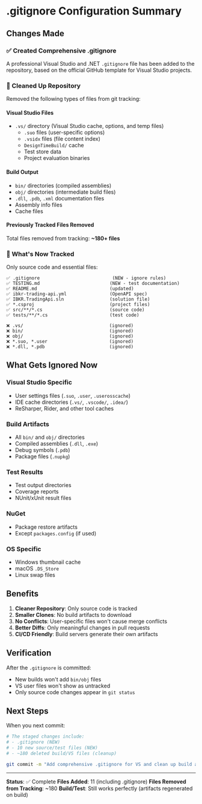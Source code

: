 # .gitignore Configuration Summary

## Changes Made

### ✅ Created Comprehensive .gitignore
A professional Visual Studio and .NET `.gitignore` file has been added to the repository, based on the official GitHub template for Visual Studio projects.

### 🧹 Cleaned Up Repository
Removed the following types of files from git tracking:

#### Visual Studio Files
- `.vs/` directory (Visual Studio cache, options, and temp files)
  - `.suo` files (user-specific options)
  - `.vsidx` files (file content index)
  - `DesignTimeBuild/` cache
  - Test store data
  - Project evaluation binaries

#### Build Output
- `bin/` directories (compiled assemblies)
- `obj/` directories (intermediate build files)
- `.dll`, `.pdb`, `.xml` documentation files
- Assembly info files
- Cache files

#### Previously Tracked Files Removed
Total files removed from tracking: **~180+ files**

### 📁 What's Now Tracked

Only source code and essential files:
```
✅ .gitignore                           (NEW - ignore rules)
✅ TESTING.md                          (NEW - test documentation)
✅ README.md                           (updated)
✅ ibkr-trading-api.yml                (OpenAPI spec)
✅ IBKR.TradingApi.sln                 (solution file)
✅ *.csproj                            (project files)
✅ src/**/*.cs                         (source code)
✅ tests/**/*.cs                       (test code)

❌ .vs/                                (ignored)
❌ bin/                                (ignored)
❌ obj/                                (ignored)
❌ *.suo, *.user                       (ignored)
❌ *.dll, *.pdb                        (ignored)
```

## What Gets Ignored Now

### Visual Studio Specific
- User settings files (`.suo`, `.user`, `.userosscache`)
- IDE cache directories (`.vs/`, `.vscode/`, `.idea/`)
- ReSharper, Rider, and other tool caches

### Build Artifacts
- All `bin/` and `obj/` directories
- Compiled assemblies (`.dll`, `.exe`)
- Debug symbols (`.pdb`)
- Package files (`.nupkg`)

### Test Results
- Test output directories
- Coverage reports
- NUnit/xUnit result files

### NuGet
- Package restore artifacts
- Except `packages.config` (if used)

### OS Specific
- Windows thumbnail cache
- macOS `.DS_Store`
- Linux swap files

## Benefits

1. **Cleaner Repository**: Only source code is tracked
2. **Smaller Clones**: No build artifacts to download
3. **No Conflicts**: User-specific files won't cause merge conflicts
4. **Better Diffs**: Only meaningful changes in pull requests
5. **CI/CD Friendly**: Build servers generate their own artifacts

## Verification

After the `.gitignore` is committed:
- New builds won't add `bin/obj` files
- VS user files won't show as untracked
- Only source code changes appear in `git status`

## Next Steps

When you next commit:
```bash
# The staged changes include:
# - .gitignore (NEW)
# - 10 new source/test files (NEW)
# - ~180 deleted build/VS files (cleanup)

git commit -m "Add comprehensive .gitignore for VS and clean up build artifacts"
```

---

**Status**: ✅ Complete
**Files Added**: 11 (including .gitignore)
**Files Removed from Tracking**: ~180
**Build/Test**: Still works perfectly (artifacts regenerated on build)
